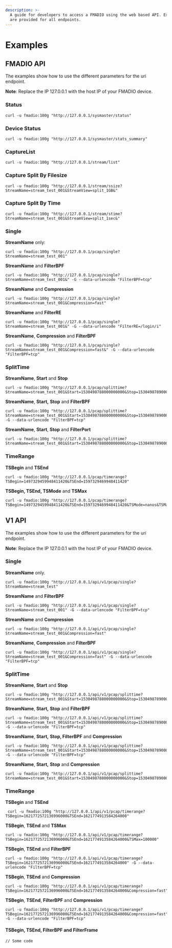 ```yaml
---
description: >-
  A guide for developers to access a FMADIO using the web based API. Examples
  are provided for all endpoints.
---
```


# Examples

## FMADIO API

The examples show how to use the different parameters for the uri endpoint.&#x20;

**Note**: Replace the IP 127.0.0.1 with the host IP of your FMADIO device.

### Status

```
curl -u fmadio:100g "http://127.0.0.1/sysmaster/status"
```

### Device Status

```
curl -u fmadio:100g "http://127.0.0.1/sysmaster/stats_summary"
```

### CaptureList

```
curl -u fmadio:100g "http://127.0.0.1/stream/list"
```

### Capture Split By Filesize

```
curl -u fmadio:100g "http://127.0.0.1/stream/ssize?StreamName=stream_test_001&StreamView=split_1GB&"
```

### Capture Split By Time

```
curl -u fmadio:100g "http://127.0.0.1/stream/stime?StreamName=stream_test_001&StreamView=split_1sec&"
```

### Single

**StreamName** only:

```
curl -u fmadio:100g "http://127.0.0.1/pcap/single?StreamName=stream_test_001"
```

**StreamName** and **FilterBPF**

```
curl -u fmadio:100g "http://127.0.0.1/pcap/single?StreamName=stream_test_001&" -G --data-urlencode "FilterBPF=tcp"
```

**StreamName** and **Compression**

```
curl -u fmadio:100g "http://127.0.0.1/pcap/single?StreamName=stream_test_001&Compression=fast"
```

**StreamName** and **FilterRE**

```
curl -u fmadio:100g "http://127.0.0.1/pcap/single?StreamName=stream_test_001&" -G --data-urlencode "FilterRE=/login/i" 
```

**StreamName**, **Compression** and **FilterBPF**

```
curl -u fmadio:100g "http://127.0.0.1/pcap/single?StreamName=stream_test_001&Compression=fast&" -G --data-urlencode "FilterBPF=tcp"
```

### SplitTime

**StreamName**, **Start** and **Stop**

```
curl -u fmadio:100g "http://127.0.0.1/pcap/splittime?StreamName=stream_test_001&Start=1530498788000000000&Stop=1530498789000000000&"
```

**StreamName**, **Start,** **Stop** and **FilterBPF**

```
curl -u fmadio:100g "http://127.0.0.1/pcap/splittime?StreamName=stream_test_001&Start=1530498788000000000&Stop=1530498789000000000&" -G --data-urlencode "FilterBPF=tcp" 
```

**StreamName**, **Start**, **Stop** and **FilterPort**

```
curl -u fmadio:100g "http://127.0.0.1/pcap/splittime?StreamName=stream_test_001&Start=1530498788000000000&Stop=1530498789000000000&FilterPort=0"
```

### TimeRange

**TSBegin** and **TSEnd**

```
curl -u fmadio:100g "http://127.0.0.1/pcap/timerange?TSBegin=1497329459948411420&TSEnd=1597329469948411420"
```

**TSBegin, TSEnd, TSMode** and **TSMax**

```
curl -u fmadio:100g "http://127.0.0.1/pcap/timerange?TSBegin=1497329459948411420&TSEnd=1597329469948411420&TSMode=nanos&TSMax=1000000"
```

## V1 API

The examples show how to use the different parameters for the uri endpoint.&#x20;

**Note**: Replace the IP 127.0.0.1 with the host IP of your FMADIO device.

### Single

**StreamName** only.

```
curl -u fmadio:100g "http://127.0.0.1/api/v1/pcap/single?StreamName=stream_test"
```

**StreamName** and **FilterBPF**

```
curl -u fmadio:100g "http://127.0.0.1/api/v1/pcap/single?StreamName=stream_test_001" -G --data-urlencode "FilterBPF=tcp"
```

**StreamName** and **Compression**

```
curl -u fmadio:100g "http://127.0.0.1/api/v1/pcap/single?StreamName=stream_test_001&Compression=fast"
```

**StreamName**, **Compression** and **FilterBPF**

```
curl -u fmadio:100g "http://127.0.0.1/api/v1/pcap/single?StreamName=stream_test_001&Compression=fast" -G --data-urlencode "FilterBPF=tcp"
```

### SplitTime

**StreamName**, **Start** and **Stop**

```
curl -u fmadio:100g "http://127.0.0.1/api/v1/pcap/splittime?StreamName=stream_test_001&Start=1530498788000000000&Stop=1530498789000000000"
```

**StreamName**, **Start,** **Stop** and **FilterBPF**

```
curl -u fmadio:100g "http://127.0.0.1/api/v1/pcap/splittime?StreamName=stream_test_001&Start=1530498788000000000&Stop=1530498789000000000" -G --data-urlencode "FilterBPF=tcp" 
```

**StreamName**, **Start,** **Stop, FilterBPF** and **Compression**

```
curl -u fmadio:100g "http://127.0.0.1/api/v1/pcap/splittime?StreamName=stream_test_001&Start=1530498788000000000&Stop=1530498789000000000&Compression=fast" -G --data-urlencode "FilterBPF=tcp" 
```

**StreamName**, **Start,** **Stop** and **Compression**

```
curl -u fmadio:100g "http://127.0.0.1/api/v1/pcap/splittime?StreamName=stream_test_001&Start=1530498788000000000&Stop=1530498789000000000&Compression=fast" 
```

### TimeRange

**TSBegin** and **TSEnd**

```
 curl -u fmadio:100g "http://127.0.0.1/api/v1/pcap/timerange?TSBegin=1621772572136996000&TSEnd=1621774913584264000"
```

**TSBegin**, **TSEnd** and **TSMax**

```
curl -u fmadio:100g "http://127.0.0.1/api/v1/pcap/timerange?TSBegin=1621772572136996000&TSEnd=1621774913584264000&TSMax=100000"
```

**TSBegin**, **TSEnd** and **FilterBPF**

```
curl -u fmadio:100g "http://127.0.0.1/api/v1/pcap/timerange?TSBegin=1621772572136996000&TSEnd=1621774913584264000" -G --data-urlencode "FilterBPF=tcp"  
```

**TSBegin**, **TSEnd** and **Compression**

```
curl -u fmadio:100g "http://127.0.0.1/api/v1/pcap/timerange?TSBegin=1621772572136996000&TSEnd=1621774913584264000&Compression=fast"
```

**TSBegin**, **TSEnd**, **FilterBPF** and **Compression**

```
curl -u fmadio:100g "http://127.0.0.1/api/v1/pcap/timerange?TSBegin=1621772572136996000&TSEnd=1621774913584264000&Compression=fast" -G --data-urlencode "FilterBPF=tcp"
```

#### **TSBegin**, **TSEnd**, **FilterBPF** and FilterFrame

```
// Some code

```

```
```
